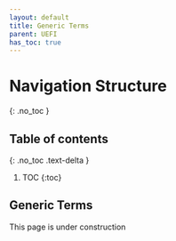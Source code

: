 ```yaml
---
layout: default
title: Generic Terms
parent: UEFI
has_toc: true
---
```


# Navigation Structure
{: .no_toc }

## Table of contents
{: .no_toc .text-delta }

1. TOC
{:toc}

## Generic Terms

This page is under construction